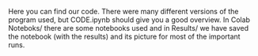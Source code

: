 Here you can find our code. There were many different versions of the program used, but CODE.ipynb should give you a good overview. In Colab Noteboks/ there are some notebooks used and in Results/ we have saved the notebook (with the results) and its picture for most of the important runs.
